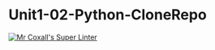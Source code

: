 # Unit1-02-Python-CloneRepo
[![Mr Coxall's Super Linter](https://github.com/ICS3U-C-Programming-YomaO/Unit1-02-Python/workflows/Mr%20Coxall's%20Super%20Linter/badge.svg)](https://github.com/ICS3U-C-Programming-YomaO/Unit1-02-Python/actions/)
